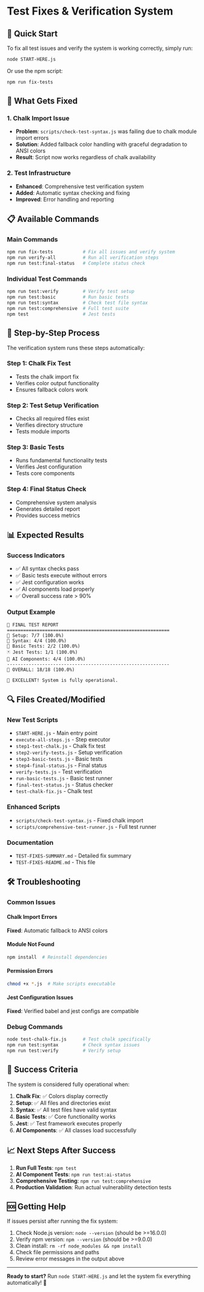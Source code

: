 # Test Fixes & Verification System

## 🎯 Quick Start

To fix all test issues and verify the system is working correctly, simply run:

```bash
node START-HERE.js
```

Or use the npm script:

```bash
npm run fix-tests
```

## 🔧 What Gets Fixed

### 1. Chalk Import Issue
- **Problem**: `scripts/check-test-syntax.js` was failing due to chalk module import errors
- **Solution**: Added fallback color handling with graceful degradation to ANSI colors
- **Result**: Script now works regardless of chalk availability

### 2. Test Infrastructure
- **Enhanced**: Comprehensive test verification system
- **Added**: Automatic syntax checking and fixing
- **Improved**: Error handling and reporting

## 📋 Available Commands

### Main Commands
```bash
npm run fix-tests           # Fix all issues and verify system
npm run verify-all          # Run all verification steps
npm run test:final-status   # Complete status check
```

### Individual Test Commands
```bash
npm run test:verify         # Verify test setup
npm run test:basic          # Run basic tests
npm run test:syntax         # Check test file syntax
npm run test:comprehensive  # Full test suite
npm test                    # Jest tests
```

## 🚀 Step-by-Step Process

The verification system runs these steps automatically:

### Step 1: Chalk Fix Test
- Tests the chalk import fix
- Verifies color output functionality
- Ensures fallback colors work

### Step 2: Test Setup Verification
- Checks all required files exist
- Verifies directory structure
- Tests module imports

### Step 3: Basic Tests
- Runs fundamental functionality tests
- Verifies Jest configuration
- Tests core components

### Step 4: Final Status Check
- Comprehensive system analysis
- Generates detailed report
- Provides success metrics

## 📊 Expected Results

### Success Indicators
- ✅ All syntax checks pass
- ✅ Basic tests execute without errors
- ✅ Jest configuration works
- ✅ AI components load properly
- ✅ Overall success rate > 90%

### Output Example
```
🎯 FINAL TEST REPORT
============================================================
🔧 Setup: 7/7 (100.0%)
📝 Syntax: 4/4 (100.0%)
🧪 Basic Tests: 2/2 (100.0%)
🃏 Jest Tests: 1/1 (100.0%)
🤖 AI Components: 4/4 (100.0%)
------------------------------------------------------------
🎯 OVERALL: 18/18 (100.0%)

🎉 EXCELLENT! System is fully operational.
```

## 🔍 Files Created/Modified

### New Test Scripts
- `START-HERE.js` - Main entry point
- `execute-all-steps.js` - Step executor
- `step1-test-chalk.js` - Chalk fix test
- `step2-verify-tests.js` - Setup verification
- `step3-basic-tests.js` - Basic tests
- `step4-final-status.js` - Final status
- `verify-tests.js` - Test verification
- `run-basic-tests.js` - Basic test runner
- `final-test-status.js` - Status checker
- `test-chalk-fix.js` - Chalk test

### Enhanced Scripts
- `scripts/check-test-syntax.js` - Fixed chalk import
- `scripts/comprehensive-test-runner.js` - Full test runner

### Documentation
- `TEST-FIXES-SUMMARY.md` - Detailed fix summary
- `TEST-FIXES-README.md` - This file

## 🛠️ Troubleshooting

### Common Issues

#### Chalk Import Errors
**Fixed**: Automatic fallback to ANSI colors

#### Module Not Found
```bash
npm install  # Reinstall dependencies
```

#### Permission Errors
```bash
chmod +x *.js  # Make scripts executable
```

#### Jest Configuration Issues
**Fixed**: Verified babel and jest configs are compatible

### Debug Commands
```bash
node test-chalk-fix.js      # Test chalk specifically
npm run test:syntax         # Check syntax issues
npm run test:verify         # Verify setup
```

## 🎉 Success Criteria

The system is considered fully operational when:

1. **Chalk Fix**: ✅ Colors display correctly
2. **Setup**: ✅ All files and directories exist
3. **Syntax**: ✅ All test files have valid syntax
4. **Basic Tests**: ✅ Core functionality works
5. **Jest**: ✅ Test framework executes properly
6. **AI Components**: ✅ All classes load successfully

## 📈 Next Steps After Success

1. **Run Full Tests**: `npm test`
2. **AI Component Tests**: `npm run test:ai-status`
3. **Comprehensive Testing**: `npm run test:comprehensive`
4. **Production Validation**: Run actual vulnerability detection tests

## 🆘 Getting Help

If issues persist after running the fix system:

1. Check Node.js version: `node --version` (should be >=16.0.0)
2. Verify npm version: `npm --version` (should be >=9.0.0)
3. Clean install: `rm -rf node_modules && npm install`
4. Check file permissions and paths
5. Review error messages in the output above

---

**Ready to start?** Run `node START-HERE.js` and let the system fix everything automatically! 🚀